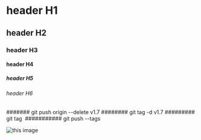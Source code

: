 # header H1
## header H2
### header H3
#### header H4
##### header H5
###### header H6
####### git push origin --delete v1.7
######## git tag -d v1.7
######### git tag ​
########### git push --tags


![this image](https://shortest.link/345Y)


